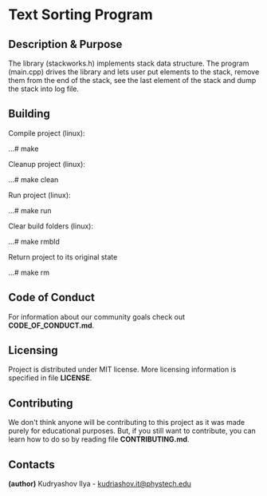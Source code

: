 # Text Sorting Program
## Description & Purpose
The library (stackworks.h) implements stack data structure. The program (main.cpp) drives the library and lets user put elements to the stack, remove them from the end of the stack, see the last element of the stack and dump the stack into log file.
## Building

Compile project (linux):

...# make

Cleanup project (linux):

...# make clean

Run project (linux):

...# make run

Clear build folders (linux):

...# make rmbld

Return project to its original state

...# make rm

## Code of Conduct
For information about our community goals check out **CODE_OF_CONDUCT.md**.
## Licensing
Project is distributed under MIT license. More licensing information is specified in file **LICENSE**.
## Contributing
We don't think anyone will be contributing to this project as it was made purely for educational purposes.
But, if you still want to contribute, you can learn how to do so by reading file **CONTRIBUTING.md**.
## Contacts
**(author)** Kudryashov Ilya - kudriashov.it@phystech.edu